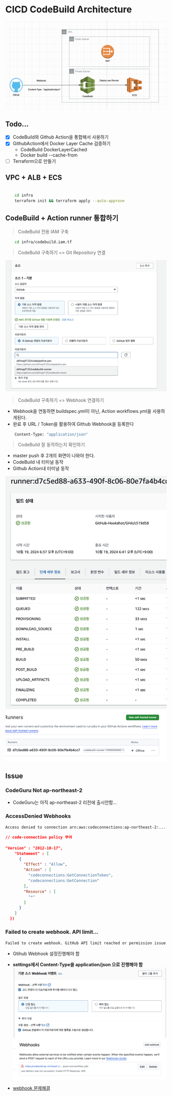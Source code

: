 # CICD CodeBuild Architecture

![archi](./public/archi.png)

## Todo...

- [x] CodeBuild와 Github Action을 통합해서 사용하기
- [x] GithubAction에서 Docker Layer Cache 검증하기
  - CodeBuild DockerLayerCached
  - Docker build --cache-from
- [ ] Terraform으로 만들기

## VPC + ALB + ECS

```sh

    cd infra
    terraform init && terraform apply --auto-approve
```

## CodeBuild + Action runner 통합하기

> CodeBuild 전용 IAM 구축

```sh
    cd infra/codebuild.iam.tf
```

> CodeBuild 구축하기 => Git Repository 연결

![1](./public/1.png)

> CodeBuild 구축하기 => Webhook 연결하기

- Webhook을 연동하면 buildspec.yml이 아닌, Action workflows.yml을 사용하게된다.
- 완료 후 URL / Token을 활용하여 Github Webhook을 등록한다

```sh
    Content-Type: "application/json"
```

> CodeBuild 잘 동작하는지 확인하기

- master push 후 2개의 화면이 나와야 한다.
- CodeBuild 내 터미널 동작
- Github Action내 터미널 동작

![so-1](./public/so-1.png)
![so-2](./public/so-2.png)

## Issue

### CodeGuru Not ap-northeast-2

- CodeGuru는 아직 ap-northeast-2 리전에 출시안함...

### AccessDenied Webhooks

```sh
Access denied to connection arn:aws:codeconnections:ap-northeast-2:...:connection/a0e329d4-0479-408c-8501-e454d19374f8 Troubleshooting guide: https://docs.aws.amazon.com/codebuild/latest/userguide/connections-github-app.html#connections-github-troubleshooting
```

```json
// code-connection policy 부여

"Version" : "2012-10-17",
    "Statement" : [
      {
        "Effect" : "Allow",
        "Action" : [
          "codeconnections:GetConnectionToken",
          "codeconnections:GetConnection"
        ],
        "Resource" : [
          "*"
        ]
      }
    ]
  })
```

### Failed to create webhook. API limit...

```sh
Failed to create webhook. GitHub API limit reached or permission issue encountered when creating the webhook.
```

- Gtihub Webhook 설정진행해야 함
- <b>settings에서 Content-Type을 application/json 으로 진행해야 함</b>
![pr-1](./public/pr-1.png)
![p2-2](./public/pr-2.png)


- <a href="https://docs.aws.amazon.com/ko_kr/codebuild/latest/userguide/action-runner-troubleshoot-webhook.html"> webhook 문제해결 </a>